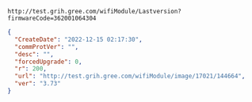 `http://test.grih.gree.com/wifiModule/Lastversion?firmwareCode=362001064304`

```json
{
  "CreateDate": "2022-12-15 02:17:30",
  "commProtVer": "",
  "desc": "",
  "forcedUpgrade": 0,
  "r": 200,
  "url": "http://test.grih.gree.com/wifiModule/image/17021/144664",
  "ver": "3.73"
}
```
